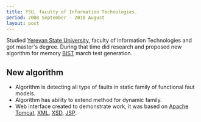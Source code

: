 ```yaml
---
title: YSU, faculty of Information Technologies.
period: 2008 September - 2010 August
layout: post
---
```

Studied [Yerevan State University], faculty of Information Technologies and got master's degree. 
During that time did research and proposed new algorithm for memory [BIST] march test generation.

## New algorithm

 - Algorithm is detecting all type of faults in static family of functional faut models.
 - Algorithm has ability to extend method for dynamic family.
 - Web interface created to demonstrate work, it was based on [Apache Tomcat], [XML], [XSD], [JSP].
 
[BIST]: http://en.wikipedia.org/wiki/Built-in_self-test
[Apache Tomcat]: http://tomcat.apache.org/
[XML]: http://en.wikipedia.org/wiki/XML
[XSD]: http://en.wikipedia.org/wiki/XML_Schema_(W3C)
[JSP]: http://en.wikipedia.org/wiki/JavaServer_Pages
[Yerevan State University]: http://ysu.am